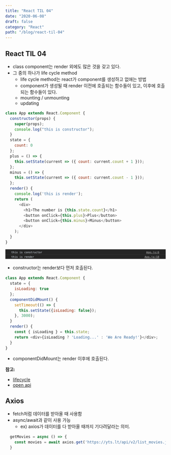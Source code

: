 ```yaml
---
title: "React TIL 04"
date: "2020-06-08"
draft: false
category: "React"
path: "/blog/react-til-04"
---
```


## React TIL 04
- class component는 render 외에도 많은 것을 갖고 있다.
- 그 중의 하나가 life cycle method
  - life cycle method는 react가 component를 생성하고 없애는 방법
  - component가 생성될 때 render 이전에 호출되는 함수들이 있고, 이후에 호출되는 함수들이 있다.
  - mounting / unmounting
  - updating

```js
class App extends React.Component {
  constructor(props) {
    super(props);
    console.log("this is constructor");
  }
  state = {
    count: 0
  };
  plus = () => {
    this.setState(current => ({ count: current.count + 1 }));
  };
  minus = () => {
    this.setState(current => ({ count: current.count - 1 }));
  };
  render() {
    console.log('this is render');
    return (
      <div>
        <h1>The number is {this.state.count}</h1>
        <button onClick={this.plus}>Plus</button>
        <button onClick={this.minus}>Minus</button>
      </div>
    );
  }
}
```

![](https://github.com/codeAmeba/amebalab/blob/master/src/images/constructor_first.png?raw=true)
- constructor는 render보다 먼저 호출된다.

```js
class App extends React.Component {
  state = {
    isLoading: true
  };
  componentDidMount() {
    setTimeout(() => {
      this.setState({isLoading: false});
    }, 3000);
  }
  render() {
    const { isLoading } = this.state;
    return <div>{isLoading ? 'Loading...' : 'We Are Ready!'}</div>;
  }
}
```

- componentDidMount는 render 이후에 호출된다.

**참고:**
- [lifecycle](https://reactjs-kr.firebaseapp.com/docs/state-and-lifecycle.html)
- [open api](https://yts.lt/api)

## Axios
- fetch처럼 데이터를 받아올 때 사용함
- async/await과 같이 사용 가능
  - ex) axios가 데이터를 다 받아올 때까지 기다려달라는 의미.

```js
  getMovies = async () => {
    const movies = await axios.get('https://yts.lt/api/v2/list_movies.json');  
  }
```